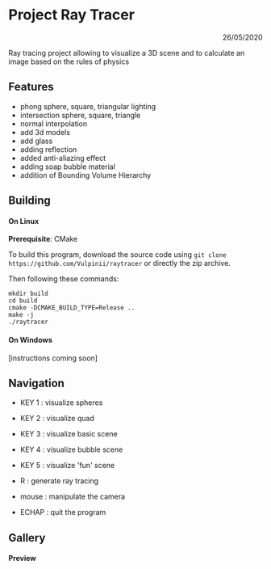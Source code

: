 <p align="center"><h1>Project Ray Tracer</h1></p>
<p align="right">26/05/2020</p>

Ray tracing project allowing to visualize a 3D scene and to calculate an image based on the rules of physics

## Features
- phong sphere, square, triangular lighting
- intersection sphere, square, triangle
- normal interpolation
- add 3d models
- add glass
- adding reflection
- added anti-aliazing effect
- adding soap bubble material
- addition of Bounding Volume Hierarchy

## Building
#### On Linux
**Prerequisite**: CMake

To build this program, download the source code using ``git clone https://github.com/Vulpinii/raytracer`` or directly the zip archive.

Then following these commands:
```shell script
mkdir build
cd build
cmake -DCMAKE_BUILD_TYPE=Release ..
make -j
./raytracer
```

#### On Windows
[instructions coming soon]

## Navigation
- KEY 1 : visualize spheres
- KEY 2 : visualize quad
- KEY 3 : visualize basic scene
- KEY 4 : visualize bubble scene
- KEY 5 : visualize 'fun' scene
    
- R : generate ray tracing
- mouse : manipulate the camera
	
- ECHAP : quit the program

## Gallery
#### Preview


